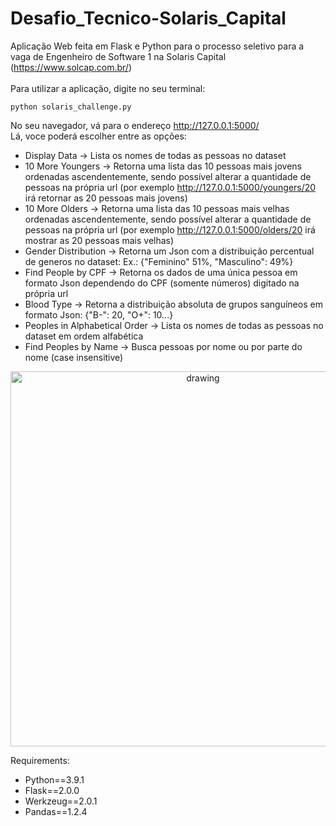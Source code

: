 # Desafio_Tecnico-Solaris_Capital

Aplicação Web feita em Flask e Python para o processo seletivo para a vaga de  Engenheiro de Software 1 na Solaris Capital (https://www.solcap.com.br/)<br>
<br>
Para utilizar a aplicação, digite no seu terminal:
```
python solaris_challenge.py
````
No seu navegador, vá para o endereço http://127.0.0.1:5000/<br>
Lá, voce poderá escolher entre as opções:<br>
- Display Data ->  Lista os nomes de todas as pessoas no dataset
- 10 More Youngers -> Retorna uma lista das 10 pessoas mais jovens ordenadas ascendentemente, sendo possível alterar a quantidade de pessoas na própria url (por exemplo http://127.0.0.1:5000/youngers/20 irá retornar as 20 pessoas mais jovens)
- 10 More Olders -> Retorna uma lista das 10 pessoas mais velhas ordenadas ascendentemente, sendo possível alterar a quantidade de pessoas na própria url (por exemplo http://127.0.0.1:5000/olders/20 irá mostrar as 20 pessoas mais velhas)
- Gender Distribution -> Retorna um Json com a distribuição percentual de generos no dataset: Ex.: {"Feminino" 51%, "Masculino": 49%}
- Find People by CPF -> Retorna os dados de uma única pessoa em formato Json dependendo do CPF (somente números) digitado na própria url
- Blood Type -> Retorna a distribuição absoluta de grupos sanguíneos em formato Json: {"B-": 20, "O+": 10...}
- Peoples in Alphabetical Order -> Lista os nomes de todas as pessoas no dataset em ordem alfabética
- Find Peoples by Name -> Busca pessoas por nome ou por parte do nome (case insensitive)

<p align="center">
<img src="images/url.png" alt="drawing" width="600"/>
</p>

Requirements:
- Python==3.9.1
- Flask==2.0.0
- Werkzeug==2.0.1
- Pandas==1.2.4
